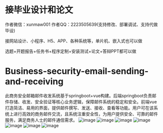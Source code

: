 # 接毕业设计和论文
作者微信：xunmaw001  作者QQ：2223505639(支持修改、部署调试、支持代做毕设)

接网站设计、小程序、H5、APP、各种系统等，单片机、嵌入式也可以做

选题+开题报告+任务书+程序定制+安装测试+论文+答辩PPT都可以做
# Business-security-email-sending-and-receiving
此商务安全邮箱邮件收发系统基于springboot+vue构建。后端springboot负责邮件存储、收发、安全验证等核心业务逻辑，保障邮件系统的稳定和安全。前端vue打造简洁、易用的界面，提供邮件撰写、发送、接收、查看等功能。用户可在该系统上进行高效的商务邮件交流，且系统注重安全性，为用户提供安全、可靠的邮件服务，满足商务人士的邮件通信需求。
![image](https://github.com/user-attachments/assets/ec0f36fc-35bc-4fa1-947d-fbf792e99306)
![image](https://github.com/user-attachments/assets/ecc8d23b-c5ab-4863-9b89-05890c887c18)
![image](https://github.com/user-attachments/assets/f641dcbf-4bcf-4c27-abc5-721625444791)
![image](https://github.com/user-attachments/assets/582a4e02-2ac0-41ec-90a8-1bbec2933fe5)
![image](https://github.com/user-attachments/assets/f0955ca4-f5d1-4186-9591-97ef538b78ac)
![image](https://github.com/user-attachments/assets/f4272a38-74bb-4b4b-94f3-ac56368446ec)
![image](https://github.com/user-attachments/assets/7816d87a-50b4-4a5e-9a56-e3e1f0c37d6a)
